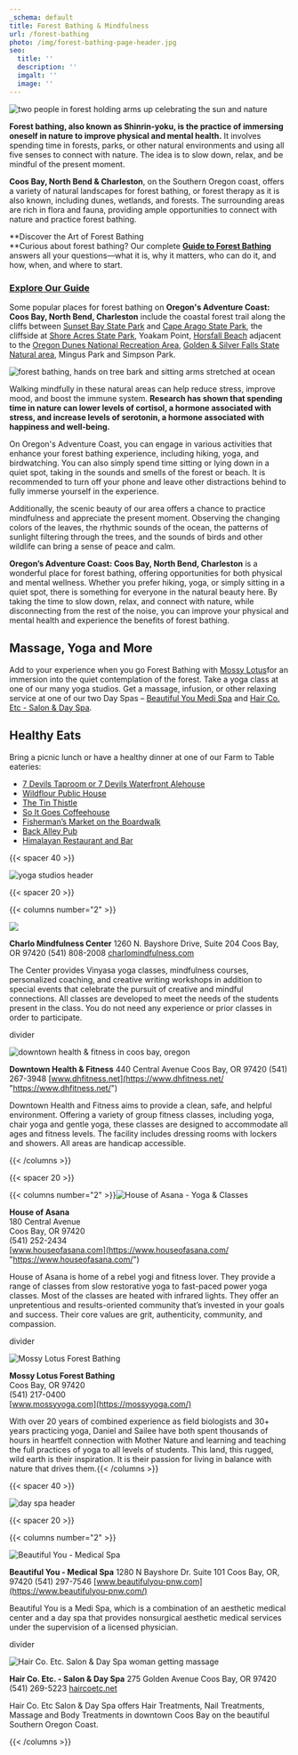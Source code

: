 ```yaml
---
_schema: default
title: Forest Bathing & Mindfulness
url: /forest-bathing
photo: /img/forest-bathing-page-header.jpg
seo:
  title: ''
  description: ''
  imgalt: ''
  image: ''
---
```

![two people in forest holding arms up celebrating the sun and nature](/img/forest-bathing-hero-main-image.jpg)

**Forest bathing, also known as Shinrin-yoku, is the practice of immersing oneself in nature to improve physical and mental health.** It involves spending time in forests, parks, or other natural environments and using all five senses to connect with nature. The idea is to slow down, relax, and be mindful of the present moment.

**Coos Bay, North Bend & Charleston**, on the Southern Oregon coast, offers a variety of natural landscapes for forest bathing, or forest therapy as it is also known, including dunes, wetlands, and forests. The surrounding areas are rich in flora and fauna, providing ample opportunities to connect with nature and practice forest bathing.

**Discover the Art of Forest Bathing<br>**Curious about forest bathing? Our complete [**Guide to Forest Bathing**](/forest-bathing-guide) answers all your questions—what it is, why it matters, who can do it, and how, when, and where to start.

### <a class="learn-more-anywhere-btn" target="_blank" href="/forest-bathing-guide">Explore Our Guide</a>


Some popular places for forest bathing on **Oregon's Adventure Coast: Coos Bay, North Bend, Charleston** include the coastal forest trail along the cliffs between [Sunset Bay State Park](/state-parks-and-national-lands/) and [Cape Arago State Park](/state-parks-and-national-lands/), the cliffside at [Shore Acres State Park](/state-parks-and-national-lands/), Yoakam Point, [Horsfall Beach](/undeveloped-beaches) adjacent to the [Oregon Dunes National Recreation Area](/state-parks-and-national-lands/), [Golden & Silver Falls State Natural area](/state-parks-and-national-lands/), Mingus Park and Simpson Park.

![forest bathing, hands on tree bark and sitting arms stretched at ocean](/img/forest-bathing-collage-695x322-v02.jpg)

Walking mindfully in these natural areas can help reduce stress, improve mood, and boost the immune system. **Research has shown that spending time in nature can lower levels of cortisol, a hormone associated with stress, and increase levels of serotonin, a hormone associated with happiness and well-being.**

On Oregon's Adventure Coast, you can engage in various activities that enhance your forest bathing experience, including hiking, yoga, and birdwatching. You can also simply spend time sitting or lying down in a quiet spot, taking in the sounds and smells of the forest or beach. It is recommended to turn off your phone and leave other distractions behind to fully immerse yourself in the experience.

Additionally, the scenic beauty of our area offers a chance to practice mindfulness and appreciate the present moment. Observing the changing colors of the leaves, the rhythmic sounds of the ocean, the patterns of sunlight filtering through the trees, and the sounds of birds and other wildlife can bring a sense of peace and calm.

**Oregon’s Adventure Coast: Coos Bay, North Bend, Charleston** is a wonderful place for forest bathing, offering opportunities for both physical and mental wellness. Whether you prefer hiking, yoga, or simply sitting in a quiet spot, there is something for everyone in the natural beauty here. By taking the time to slow down, relax, and connect with nature, while disconnecting from the rest of the noise, you can improve your physical and mental health and experience the benefits of forest bathing.

## Massage, Yoga and More

Add to your experience when you go Forest Bathing with [Mossy Lotus](https://mossyyoga.com/)for an immersion into the quiet contemplation of the forest. Take a yoga class at one of our many yoga studios. Get a massage, infusion, or other relaxing service at one of our two Day Spas – <a href="https://www.beautifulyou-pnw.net/" target="_blank" rel="noopener">Beautiful You Medi Spa</a> and [Hair Co. Etc - Salon & Day Spa](https://haircoetc.net/).

## Healthy Eats

Bring a picnic lunch or have a healthy dinner at one of our Farm to Table eateries:

* [7 Devils Taproom or 7 Devils Waterfront Alehouse](https://7devilsbrewery.com/)
* [Wildflour Public House](https://www.wildflourpub.com/home)
* [The Tin Thistle](https://www.facebook.com/thetinthistlecafe/)
* [So It Goes Coffeehouse](https://www.soitgoescoffee.com/)
* [Fisherman’s Market on the Boardwalk](https://www.facebook.com/fishermensseafoodmarket/)
* [Back Alley Pub](https://northbendlanes.com/Back-Alley-Pub-Grill)
* <a href="https://www.restaurantji.com/or/coos-bay/himalayan-restaurants-and-bar-/" target="_blank" rel="noopener">Himalayan Restaurant and Bar</a>

{{< spacer 40 >}}

![yoga studios header](/img/yoga-studios-subheader-695x125.jpg)

{{< spacer 20 >}}

{{< columns number="2" >}}

![](/img/charlo-mindfulness-center.jpg)

**Charlo Mindfulness Center**
1260 N. Bayshore Drive, Suite 204
Coos Bay, OR 97420
(541) 808-2008
[charlomindfulness.com](http://charlomindfulness.com/)

The Center provides Vinyasa yoga classes, mindfulness courses, personalized coaching, and creative writing workshops in addition to special events that celebrate the pursuit of creative and mindful connections. All classes are developed to meet the needs of the students present in the class. You do not need any experience or prior classes in order to participate.

divider

![downtown health & fitness in coos bay, oregon](/img/downtown-fitness-center.jpg)

**Downtown Health & Fitness**
440 Central Avenue
Coos Bay, OR 97420
(541) 267-3948
[www.dhfitness.net](https://www.dhfitness.net/ "https://www.dhfitness.net/")

Downtown Health and Fitness aims to provide a clean, safe, and helpful environment. Offering a variety of group fitness classes, including yoga, chair yoga and gentle yoga, these classes are designed to accommodate all ages and fitness levels. The facility includes dressing rooms with lockers and showers. All areas are handicap accessible.

{{< /columns >}}

{{< spacer 20 >}}

{{< columns number="2" >}}![House of Asana - Yoga &amp; Classes](/img/house-of-asana-345x220.jpg)

**House of Asana**<br>180 Central Avenue<br>Coos Bay, OR 97420<br>(541) 252-2434<br>[www.houseofasana.com](https://www.houseofasana.com/ "https://www.houseofasana.com/")

House of Asana is home of a rebel yogi and fitness lover. They provide a range of classes from slow restorative yoga to fast-paced power yoga classes. Most of the classes are heated with infrared lights. They offer an unpretentious and results-oriented community that’s invested in your goals and success. Their core values are grit, authenticity, community, and compassion.

divider

![Mossy Lotus Forest Bathing](/img/mossy-lotus-345x220.jpg)

**Mossy Lotus Forest Bathing**<br>Coos Bay, OR 97420<br>(541) 217-0400<br>[www.mossyyoga.com](https://mossyyoga.com/)

With over 20 years of combined experience as field biologists and 30+ years practicing yoga, Daniel and Sailee have both spent thousands of hours in heartfelt connection with Mother Nature and learning and teaching the full practices of yoga to all levels of students. This land, this rugged, wild earth is their inspiration. It is their passion for living in balance with nature that drives them.{{< /columns >}}

{{< spacer 40 >}}

![day spa header](/img/day-spas-subheader-695x125.jpg)

{{< spacer 20 >}}

{{< columns number="2" >}}

![Beautiful You - Medical Spa](/img/beautiful-you-spa.jpg)

**Beautiful You - Medical Spa**
1280 N Bayshore Dr. Suite 101
Coos Bay, OR, 97420
(541) 297-7546
[www.beautifulyou-pnw.com](https://www.beautifulyou-pnw.com/)

Beautiful You is a Medi Spa, which is a combination of an aesthetic medical center and a day spa that provides nonsurgical aesthetic medical services under the supervision of a licensed physician.

divider

![Hair Co. Etc. Salon & Day Spa woman getting massage](/img/hair-inc-etc-345x220.jpg)

**Hair Co. Etc. - Salon & Day Spa**
275 Golden Avenue
Coos Bay, OR 97420
(541) 269-5223
[haircoetc.net](https://haircoetc.net/ "https://haircoetc.net/")

Hair Co. Etc Salon & Day Spa offers Hair Treatments, Nail Treatments, Massage and Body Treatments in downtown Coos Bay on the beautiful Southern Oregon Coast.

{{< /columns >}}